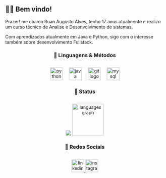 ## 👨‍💻 Bem vindo!

Prazer! me chamo Ruan Augusto Alves, tenho 17 anos atualmente e realizo um curso técnico de Analise e Desenvolvimento de sistemas.

Com aprendizados atualmente em Java e Python, sigo com o interesse também sobre desenvolvimento Fullstack.


<h3 align="center">📌 Linguagens & Métodos </h3>

##

<div align="center">

  <img src="https://cdn.jsdelivr.net/gh/devicons/devicon/icons/python/python-original.svg" height="40" alt="python logo"  />
  <img width="12" />
  <img src="https://cdn.jsdelivr.net/gh/devicons/devicon/icons/java/java-plain.svg" height="40" alt="java logo"  />
  <img width="12" />
  <img src="https://cdn.jsdelivr.net/gh/devicons/devicon/icons/git/git-original.svg" height="40" alt="git logo"  />
  <img width="12" />
  <img src="https://cdn.jsdelivr.net/gh/devicons/devicon/icons/mysql/mysql-original.svg" height="40" alt="mysql logo"  />
</div>

<h3 align="center">📝 Status </h3>

##

<div align="center">
  <img src="https://github-readme-stats.vercel.app/api?username=RuanAlves07&hide_title=false&hide_rank=false&show_icons=true&include_all_commits=true&count_private=true&disable_animations=false&theme=dark&locale=en&hide_border=true" />
  <img src="https://github-readme-stats.vercel.app/api/top-langs?username=RuanAlves07&locale=en&hide_title=false&layout=compact&card_width=320&langs_count=5&theme=dark&hide_border=true" height="100" alt="languages graph" />
</div>


<h3 align="center">  📱 Redes Sociais</h3>

##

<div align="center">
  <a href="https://www.linkedin.com/in/ruan-augusto-alves-4b67512a4/" target="_blank">
    <img src="https://img.shields.io/static/v1?message=LinkedIn&logo=linkedin&label=&color=0077B5&logoColor=white&labelColor=&style=for-the-badge" height="40" alt="linkedin logo"  />
  </a>
  <a href="https://www.instagram.com/ruan.august__/" target="_blank">
    <img src="https://img.shields.io/static/v1?message=Instagram&logo=instagram&label=&color=E4405F&logoColor=white&labelColor=&style=for-the-badge" height="40" alt="instagram logo"  />
  </a>
</div>

###
###

